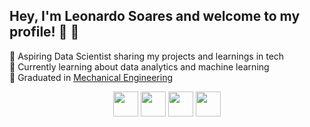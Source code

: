 ## Hey, I'm Leonardo Soares and welcome to my profile! 👋 🖖

🔭 Aspiring Data Scientist sharing my projects and learnings in tech<br/>
🌱 Currently learning about data analytics and machine learning<br/>
🏦 Graduated in [Mechanical Engineering](https://www.puc-campinas.edu.br/)<br/>

<div align="center">
    <img src="https://github.com/user-attachments/assets/dcd85414-d89c-4c60-bff5-2f9c2326120f" width="40px" /> <!-- Logo PBI -->
    <img src="https://github.com/user-attachments/assets/e4cb7d67-634e-47ad-b4f6-eaaf629d28df" width="40px" /> <!-- Logo Python -->
    <img src="https://github.com/user-attachments/assets/dc2ca1e9-2fa7-4d55-b2aa-477d6ec07040" width="40px" /> <!-- Logo SQL -->
    <img src="https://github.com/user-attachments/assets/d3cafe11-c749-41b6-a7c2-c7104e7eda72" width="40px" /> <!-- Logo Excel -->
</div>

<!-- <img width="699" height="699" alt="Image" src="https://github.com/user-attachments/assets/dcd85414-d89c-4c60-bff5-2f9c2326120f" /> 
     <img width="2560" height="758" alt="Image" src="https://github.com/user-attachments/assets/e4cb7d67-634e-47ad-b4f6-eaaf629d28df" />
     <img width="218" height="232" alt="Image" src="https://github.com/user-attachments/assets/dc2ca1e9-2fa7-4d55-b2aa-477d6ec07040" />
     <img width="2203" height="2050" alt="Image" src="https://github.com/user-attachments/assets/d3cafe11-c749-41b6-a7c2-c7104e7eda72" />
-->
